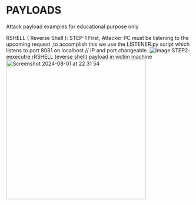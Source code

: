 # PAYLOADS
Attack payload examples for educational purpose  only 


RSHELL ( Reverse Shell ): 
STEP-1 First, Attacker PC must be listening to the upcoming request ,to accomplish this we use the LISTENER.py script which listens to port 8081 on localhost // IP and port changeable.
![image](https://github.com/user-attachments/assets/785cc3d7-e17e-41d1-9b36-698eec9174ed)
STEP2-  eexecutre rRSHELL (everse shell)  payload in victim machine 
<img width="380" alt="Screenshot 2024-08-01 at 22 31 54" src="https://github.com/user-attachments/assets/910a32d9-d9a5-4108-8e66-0b9fc619bc0f">
